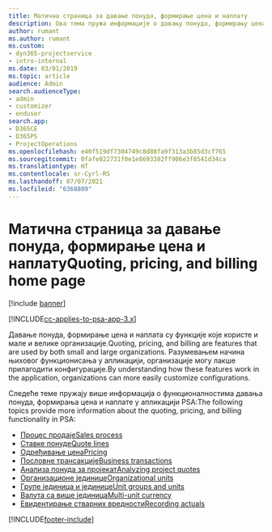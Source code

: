 ```yaml
---
title: Матична страница за давање понуда, формирање цена и наплату
description: Ова тема пружа информације о давању понуда, формирању цена и наплати.
author: rumant
ms.author: rumant
ms.custom:
- dyn365-projectservice
- intro-internal
ms.date: 03/01/2019
ms.topic: article
audience: Admin
search.audienceType:
- admin
- customizer
- enduser
search.app:
- D365CE
- D365PS
- ProjectOperations
ms.openlocfilehash: e40f519df7304749c8d88fa9f313a3b85d3cf765
ms.sourcegitcommit: 0fafe022731f0e1e8693382ff906e3f8541d34ca
ms.translationtype: HT
ms.contentlocale: sr-Cyrl-RS
ms.lasthandoff: 07/07/2021
ms.locfileid: "6368809"
---
```

# <a name="quoting-pricing-and-billing-home-page"></a><span data-ttu-id="32bd8-103">Матична страница за давање понуда, формирање цена и наплату</span><span class="sxs-lookup"><span data-stu-id="32bd8-103">Quoting, pricing, and billing home page</span></span>

[!include [banner](../includes/psa-now-project-operations.md)]

[!INCLUDE[cc-applies-to-psa-app-3.x](../includes/cc-applies-to-psa-app-3x.md)]

<span data-ttu-id="32bd8-104">Давање понуда, формирање цена и наплата су функције које користе и мале и велике организације.</span><span class="sxs-lookup"><span data-stu-id="32bd8-104">Quoting, pricing, and billing are features that are used by both small and large organizations.</span></span> <span data-ttu-id="32bd8-105">Разумевањем начина њиховог функционисања у апликацији, организације могу лакше прилагодити конфигурације.</span><span class="sxs-lookup"><span data-stu-id="32bd8-105">By understanding how these features work in the application, organizations can more easily customize configurations.</span></span>

<span data-ttu-id="32bd8-106">Следеће теме пружају више информација о функционалностима давања понуда, формирања цена и наплате у апликацији PSA:</span><span class="sxs-lookup"><span data-stu-id="32bd8-106">The following topics provide more information about the quoting, pricing, and billing functionality in PSA:</span></span>

- [<span data-ttu-id="32bd8-107">Процес продаје</span><span class="sxs-lookup"><span data-stu-id="32bd8-107">Sales process</span></span>](basic-sales-process.md)
- [<span data-ttu-id="32bd8-108">Ставке понуде</span><span class="sxs-lookup"><span data-stu-id="32bd8-108">Quote lines</span></span>](basic-quote-lines.md)
- [<span data-ttu-id="32bd8-109">Одређивање цена</span><span class="sxs-lookup"><span data-stu-id="32bd8-109">Pricing</span></span>](basic-pricing.md)
- [<span data-ttu-id="32bd8-110">Пословне трансакције</span><span class="sxs-lookup"><span data-stu-id="32bd8-110">Business transactions</span></span>](basic-business-transactions.md)
- [<span data-ttu-id="32bd8-111">Анализа понуда за пројекат</span><span class="sxs-lookup"><span data-stu-id="32bd8-111">Analyzing project quotes</span></span>](basic-analyzing-quotes.md)
- [<span data-ttu-id="32bd8-112">Организационе јединице</span><span class="sxs-lookup"><span data-stu-id="32bd8-112">Organizational units</span></span>](advanced-organizational.md)
- [<span data-ttu-id="32bd8-113">Групе јединица и јединице</span><span class="sxs-lookup"><span data-stu-id="32bd8-113">Unit groups and units</span></span>](advanced-units.md)
- [<span data-ttu-id="32bd8-114">Валута са више јединица</span><span class="sxs-lookup"><span data-stu-id="32bd8-114">Multi-unit currency</span></span>](advanced-currency.md)
- [<span data-ttu-id="32bd8-115">Евидентирање стварних вредности</span><span class="sxs-lookup"><span data-stu-id="32bd8-115">Recording actuals</span></span>](advanced-actuals.md)


[!INCLUDE[footer-include](../includes/footer-banner.md)]